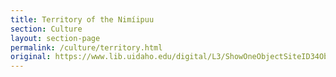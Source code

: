 ```yaml
---
title: Territory of the Nimíipuu
section: Culture
layout: section-page
permalink: /culture/territory.html
original: https://www.lib.uidaho.edu/digital/L3/ShowOneObjectSiteID34ObjectID162.html
---
```

